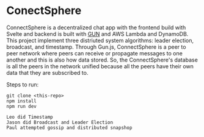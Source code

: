 # ConectSphere

ConnectSphere is a decentralized chat app with the frontend build with Svelte and backend is built with [GUN](https://gun.eco/) and AWS Lambda and DynamoDB. This project implement three distriuted system algorithms: leader election, broadcast, and timestamp. Through Gun.js, ConnectSphere is a peer to peer network where peers can receive or propagate messages to one another and this is also how data stored. So, the ConnectSphere's database is all the peers in the network unified because all the peers have their own data that they are subscribed to.

Steps to run:
```
git clone <this-repo>
npm install
npm run dev
```
```
Leo did Timestamp
Jason did Broadcast and Leader Election
Paul attempted gossip and distributed snapshop
```
